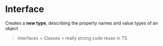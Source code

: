 # Interface

Creates a **new type**, describing the property names and value types of an object

> Interfaces + Classes = really strong code reuse in TS
